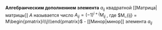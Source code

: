 **Алгебраическим дополнением элемента** $a_{ij}$ квадратной [[Матрица|матрицы]] $A$ называется
число $A_{ij} = (-1)^{i+j}M_{ij}$ , где $M_{ij} = M\begin{pmatrix}i\\j\\\end{pmatrix}$ - [[Минор|минор]] элемента $a_{ij}$ 